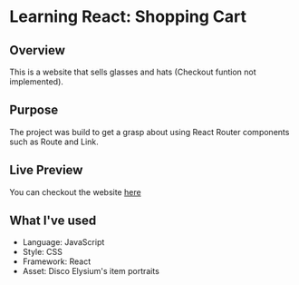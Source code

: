 # Learning React: Shopping Cart

## Overview
This is a website that sells glasses and hats (Checkout funtion not implemented).

## Purpose 
The project was build to get a grasp about using React Router components such as Route and Link.

## Live Preview
You can checkout the website [here](https://vinhbt241.github.io)

## What I've used
- Language: JavaScript
- Style: CSS
- Framework: React
- Asset: Disco Elysium's item portraits
